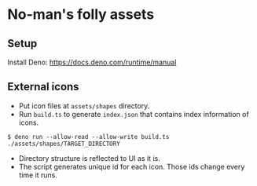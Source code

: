 # No-man's folly assets

## Setup
Install Deno: https://docs.deno.com/runtime/manual

## External icons
- Put icon files at `assets/shapes` directory.
- Run `build.ts` to generate `index.json` that contains index information of icons.

```
$ deno run --allow-read --allow-write build.ts ./assets/shapes/TARGET_DIRECTORY
```

- Directory structure is reflected to UI as it is.
- The script generates unique id for each icon. Those ids change every time it runs.
